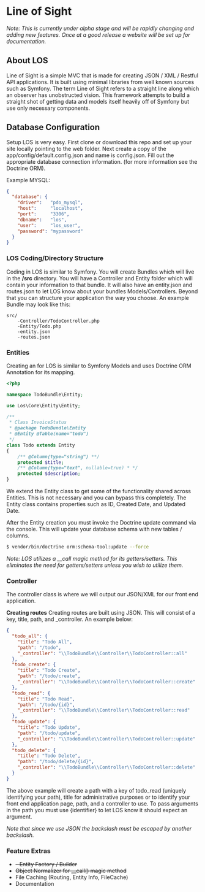 # Line of Sight
*Note: This is currently under alpha stage and will be rapidly changing and adding new features. Once at a good release a website will be set up for documentation.*

## About LOS
Line of Sight is a simple MVC that is made for creating JSON / XML / Restful API applications. It is built using minimal libraries from well known sources such as Symfony. The term Line of Sight refers to a straight line along which an observer has unobstructed vision. This framework attempts to build a straight shot of getting data and  models itself heavily off of Symfony but use only necessary components.

## Database Configuration
Setup LOS is very easy. First clone or download this repo and set up your site locally pointing to the web folder. Next create a copy of the app/config/default.config.json and name is config.json. Fill out the appropriate database connection information. (for more information see the Doctrine ORM).

Example MYSQL:
```json
{
  "database": {
    "driver":   "pdo_mysql",
    "host":     "localhost",
    "port":     "3306",
    "dbname":   "los",
    "user":     "los_user",
    "password": "mypassword"
  }
}
```
### LOS Coding/Directory Structure
Coding in LOS is similar to Symfony. You will create Bundles which will live in the **/src**  directory. You will have a Controller and Entity folder which will contain your information to that bundle. It will also have an entity.json and routes.json to let LOS know about your bundles Models/Controllers. Beyond that you can structure your application the way you choose. An example Bundle may look like this:

```
src/
    -Controller/TodoController.php
    -Entity/Todo.php
    -entity.json
    -routes.json
```
### Entities
Creating an for LOS is similar to Symfony Models and uses Doctrine ORM Annotation for its mapping.

```php
<?php

namespace TodoBundle\Entity;

use Los\Core\Entity\Entity;

/**
 * Class InvoiceStatus
 * @package TodoBundle\Entity
 * @Entity @Table(name="todo")
 */
class Todo extends Entity
{
    /** @Column(type="string") **/
    protected $title;
    /** @Column(type="text", nullable=true) * */
    protected $description;
}
```
We extend the Entity class to get some of the functionality shared across Entities. This is not necessary and you can bypass this completely. The Entity class contains properties such as ID, Created Date, and Updated Date.

After the Entity creation you must invoke the Doctrine update command via the console. This will update your database schema with new tables / columns.

```bash
$ vendor/bin/doctrine orm:schema-tool:update --force
```
*Note: LOS utilizes a __call magic method for its getters/setters. This eliminates the need for getters/setters unless you wish to utilize them.*

### Controller
The controller class is where we will output our JSON/XML for our front end application.

**Creating routes**
Creating routes are built using JSON. This will consist of a key, title, path, and _controller. An example below:

```json
{
  "todo_all": {
    "title": "Todo All",
    "path": "/todo",
    "_controller": "\\TodoBundle\\Controller\\TodoController::all"
  },
  "todo_create": {
    "title": "Todo Create",
    "path": "/todo/create",
    "_controller": "\\TodoBundle\\Controller\\TodoController::create"
  },
  "todo_read": {
    "title": "Todo Read",
    "path": "/todo/{id}",
    "_controller": "\\TodoBundle\\Controller\\TodoController::read"
  },
  "todo_update": {
    "title": "Todo Update",
    "path": "/todo/update",
    "_controller": "\\TodoBundle\\Controller\\TodoController::update"
  },
  "todo_delete": {
    "title": "Todo Delete",
    "path": "/todo/delete/{id}",
    "_controller": "\\TodoBundle\\Controller\\TodoController::delete"
  }
}
```
The above example will create a path with a key of todo_read (uniquely identifying your path), title for administrative purposes or to identify your front end application page, path, and a controller to use. To pass arguments in the path you must use {identifier} to let LOS know it should expect an argument.

*Note that since we use JSON the backslash must be escaped by another backslash.*

### Feature Extras
- ~~- Entity Factory / Builder~~
- ~~Object Normalizer for __call() magic method~~
- File Caching (Routing, Entity Info, FileCache)
- Documentation